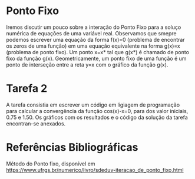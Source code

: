 # Ponto Fixo
Iremos discutir um pouco sobre a interação do Ponto Fixo para a soluço numérica de equações de uma variável real. Observamos que smepre podemos escrever uma equação da forma f(x)=0 (problema de encontrar os zeros de uma função) em uma equação equivalente  na forma g(x)=x (problema de ponto fixo). Um ponto x=x* tal que g(x*) é chamado de ponto fixo da função g(x). Geometricamente, um ponto fixo de uma função é um ponto de interseção entre a reta y=x com o gráfico da função g(x).

# Tarefa 2
A tarefa consistia em escrever um código em ligiagem de programação para calcular a convergência da função cos(x)-x=0, para dos valor iniciais, 0.75 e 1.50. Os gráficos com os resultados e o código da solução da tarefa encontran-se anexados.

# Referências Bibliográficas
Método do Ponto fixo, disponível em <https://www.ufrgs.br/numerico/livro/sdeduv-iteracao_de_ponto_fixo.html>
